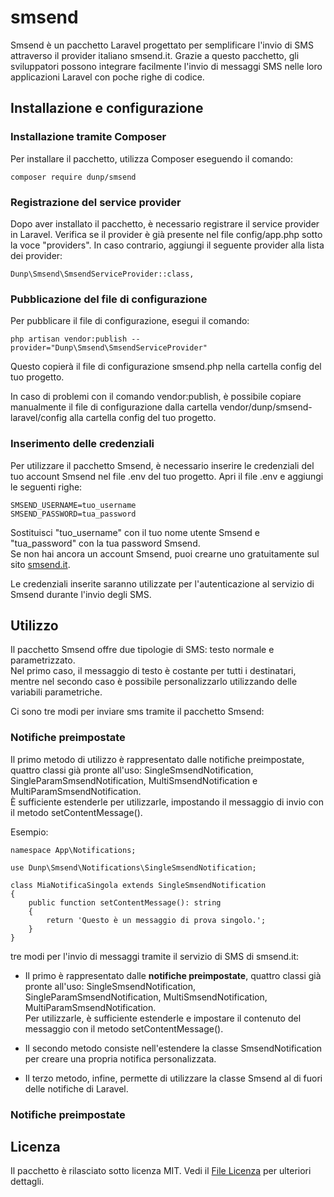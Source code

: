 # smsend
Smsend è un pacchetto Laravel progettato per semplificare l'invio di SMS attraverso il provider italiano smsend.it. Grazie a questo pacchetto, gli sviluppatori possono integrare facilmente l'invio di messaggi SMS nelle loro applicazioni Laravel con poche righe di codice.

## Installazione e configurazione

### Installazione tramite Composer
Per installare il pacchetto, utilizza Composer eseguendo il comando:

`composer require dunp/smsend`

### Registrazione del service provider
Dopo aver installato il pacchetto, è necessario registrare il service provider in Laravel. Verifica se il provider è già presente nel file config/app.php sotto la voce "providers". In caso contrario, aggiungi il seguente provider alla lista dei provider:

`Dunp\Smsend\SmsendServiceProvider::class,`

### Pubblicazione del file di configurazione
Per pubblicare il file di configurazione, esegui il comando:

`php artisan vendor:publish --provider="Dunp\Smsend\SmsendServiceProvider"`

Questo copierà il file di configurazione smsend.php nella cartella config del tuo progetto.

In caso di problemi con il comando vendor:publish, è possibile copiare manualmente il file di configurazione dalla cartella vendor/dunp/smsend-laravel/config alla cartella config del tuo progetto.

### Inserimento delle credenziali
Per utilizzare il pacchetto Smsend, è necessario inserire le credenziali del tuo account Smsend nel file .env del tuo progetto. Apri il file .env e aggiungi le seguenti righe:
```
SMSEND_USERNAME=tuo_username
SMSEND_PASSWORD=tua_password
```
Sostituisci "tuo_username" con il tuo nome utente Smsend e "tua_password" con la tua password Smsend.\
Se non hai ancora un account Smsend, puoi crearne uno gratuitamente sul sito [smsend.it](https://www.smsend.it/).

Le credenziali inserite saranno utilizzate per l'autenticazione al servizio di Smsend durante l'invio degli SMS.

## Utilizzo
Il pacchetto Smsend offre due tipologie di SMS: testo normale e parametrizzato.\
Nel primo caso, il messaggio di testo è costante per tutti i destinatari, mentre nel secondo caso è possibile personalizzarlo utilizzando delle variabili parametriche.

Ci sono tre modi per inviare sms tramite il pacchetto Smsend:

### Notifiche preimpostate
Il primo metodo di utilizzo è rappresentato dalle notifiche preimpostate, quattro classi già pronte all'uso: SingleSmsendNotification, SingleParamSmsendNotification, MultiSmsendNotification e MultiParamSmsendNotification.\
È sufficiente estenderle per utilizzarle, impostando il messaggio di invio con il metodo setContentMessage().

Esempio:
```
namespace App\Notifications;

use Dunp\Smsend\Notifications\SingleSmsendNotification;

class MiaNotificaSingola extends SingleSmsendNotification
{
	public function setContentMessage(): string
	{
		return 'Questo è un messaggio di prova singolo.';
	}
}
```

tre modi per l'invio di messaggi tramite il servizio di SMS di smsend.it:
* Il primo è rappresentato dalle **notifiche preimpostate**, quattro classi già pronte all'uso: SingleSmsendNotification, SingleParamSmsendNotification, MultiSmsendNotification, MultiParamSmsendNotification.\
Per utilizzarle, è sufficiente estenderle e impostare il contenuto del messaggio con il metodo setContentMessage().

* Il secondo metodo consiste nell'estendere la classe SmsendNotification per creare una propria notifica personalizzata.

* Il terzo metodo, infine, permette di utilizzare la classe Smsend al di fuori delle notifiche di Laravel.

### Notifiche preimpostate


## Licenza
Il pacchetto è rilasciato sotto licenza MIT. Vedi il [File Licenza](LICENSE.md) per ulteriori dettagli.
